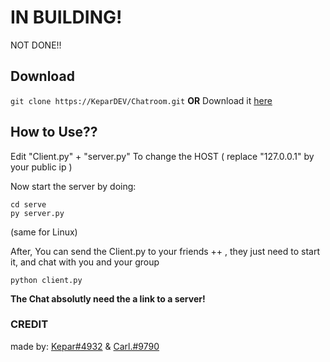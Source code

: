 # IN BUILDING!
NOT DONE!!

## Download
``` git clone https://KeparDEV/Chatroom.git ```
**OR**
Download it [here](https://github.com/KeparDEV/Chatroom/archive/refs/heads/main.zip)

## How to Use??
Edit "Client.py" + "server.py"
To change the HOST ( replace "127.0.0.1" by your public ip )

Now start the server by doing:
```
cd serve
py server.py
```
(same for Linux)


After, You can send the Client.py to your friends ++ , 
they just need to start it, and chat with you and your group
``` 
python client.py

```

**The Chat absolutly need the a link to a server!**

### CREDIT
made by: [Kepar#4932](https://github.com/KeparDEV/)
& [Carl.#9790](https://github.com/carlFandino)
